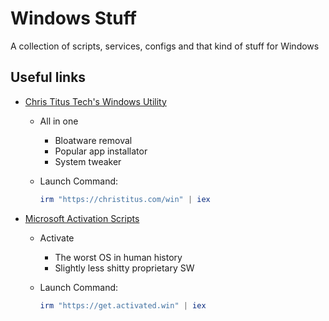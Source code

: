 # Windows Stuff
A collection of scripts, services, configs and that kind of stuff for Windows

## Useful links
* [Chris Titus Tech's Windows Utility](https://github.com/ChrisTitusTech/winutil)

    * All in one
        * Bloatware removal
        * Popular app installator
        * System tweaker
    
    * Launch Command:
        ```ps1
        irm "https://christitus.com/win" | iex
        ```
* [Microsoft Activation Scripts](https://github.com/massgravel/Microsoft-Activation-Scripts)
    
    * Activate
        * The worst OS in human history
        * Slightly less shitty proprietary SW

    * Launch Command:
        ```ps1
        irm "https://get.activated.win" | iex
        ```